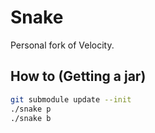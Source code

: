 # Snake

Personal fork of Velocity.

## How to (Getting a jar)

```bash
git submodule update --init
./snake p
./snake b
```
